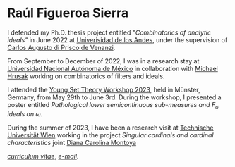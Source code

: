 # Raúl Figueroa Sierra

I defended my Ph.D. thesis project entitled *"Combinatorics of analytic ideals"* in June 2022 at [Univerisidad de los Andes](https://uniandes.edu.co), under the supervision of [Carlos Augusto di Prisco de Venanzi](https://math.uniandes.edu.co/app/cv/site/institucional.php?Uid=ca.di&Cat=Planta&PW=). 

From September to December of 2022, I was in a research stay at [Universidad Nacional Autónoma de México](https://www.unam.mx/) in collaboration with [Michael Hrusak](https://www.matmor.unam.mx/~michael/) working on combinatorics of filters and ideals.

I attended the [Young Set Theory Workshop 2023](https://www.uni-muenster.de/MathematicsMuenster/events/2023/young_set_theory.shtml), held in Münster, Germany, from May 29th to June 3rd. During the workshop, I presented a poster entitled *Pathological lower semicontinuous sub-measures and* $F_\sigma$ *ideals on* $\omega$.

During the summer of 2023, I have been a research visit at [Technische Universität Wien](https://www.tuwien.at/) working in the project *Singular cardinals and cardinal characteristics* joint [Diana Carolina Montoya](https://dcmontoya.github.io/)

[*curriculum vitae*](/docs/CV-RaulFigueroa.pdf), [*e-mail*](mailto:r.figueroa@uniandes.edu.co).




